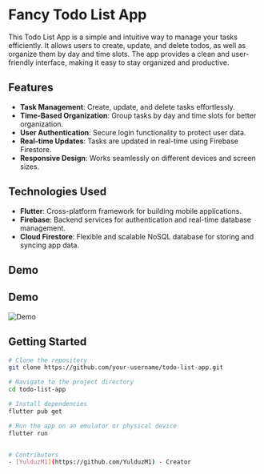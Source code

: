 # Fancy Todo List App

This Todo List App is a simple and intuitive way to manage your tasks efficiently. It allows users to create, update, and delete todos, as well as organize them by day and time slots. The app provides a clean and user-friendly interface, making it easy to stay organized and productive.

## Features

- **Task Management**: Create, update, and delete tasks effortlessly.
- **Time-Based Organization**: Group tasks by day and time slots for better organization.
- **User Authentication**: Secure login functionality to protect user data.
- **Real-time Updates**: Tasks are updated in real-time using Firebase Firestore.
- **Responsive Design**: Works seamlessly on different devices and screen sizes.

## Technologies Used

- **Flutter**: Cross-platform framework for building mobile applications.
- **Firebase**: Backend services for authentication and real-time database management.
- **Cloud Firestore**: Flexible and scalable NoSQL database for storing and syncing app data.

## Demo
## Demo

![Demo](https://i.imgur.com/rJ0eN7D.gif)




## Getting Started

```bash
# Clone the repository
git clone https://github.com/your-username/todo-list-app.git

# Navigate to the project directory
cd todo-list-app

# Install dependencies
flutter pub get

# Run the app on an emulator or physical device
flutter run


# Contributors
- [YulduzM1](https://github.com/YulduzM1) - Creator

